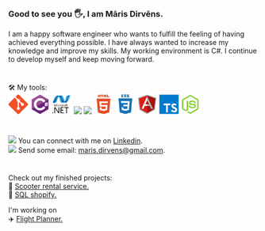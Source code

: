 ### Good to see you :raised_hand_with_fingers_splayed:, I am Māris Dirvēns.

I am a happy software engineer who wants to fulfill the feeling of having achieved everything possible. I have always wanted to increase my knowledge and improve my skills. My working environment is C#. I continue to develop myself and keep moving forward. 

#
:hammer_and_wrench: My tools:   
[<img src="https://github.com/devicons/devicon/blob/master/icons/git/git-original.svg" ang="Git logo" width="40" length="40" />](https://git-scm.com/)
[<img src="https://github.com/devicons/devicon/blob/master/icons/csharp/csharp-original.svg" ang="C# logo" width="40" length="40" />](https://docs.microsoft.com/en-us/dotnet/csharp/)
[<img src="https://github.com/devicons/devicon/blob/master/icons/dot-net/dot-net-original-wordmark.svg" ang=".NET logo" width="40" length="40" />](https://dotnet.microsoft.com/en-us/)
[<img src="https://symbols.getvecta.com/stencil_28/61_sql-database-generic.90b41636a8.svg" ang="SQL logo" width="30" length="30" />](https://docs.microsoft.com/en-us/sql/?view=sql-server-ver15)
[<img src="https://upload.wikimedia.org/wikipedia/commons/5/5b/HTTP_logo.svg" ang="HTTP logo" width="60" length="60" />](https://developer.mozilla.org/en-US/docs/Web/HTTP)
[<img src="https://github.com/devicons/devicon/blob/master/icons/html5/html5-plain-wordmark.svg" ang="HTLM5 logo" width="40" length="40" />](https://developer.mozilla.org/en-US/docs/Glossary/HTML5)
[<img src="https://github.com/devicons/devicon/blob/master/icons/css3/css3-plain-wordmark.svg" ang="CSS logo" width="40" length="40" />](https://developer.mozilla.org/en-US/docs/Web/CSS)
[<img src="https://github.com/devicons/devicon/blob/master/icons/angularjs/angularjs-original.svg" ang="AngularJS logo" width="40" length="40" />](https://angularjs.org/)
[<img src="https://github.com/devicons/devicon/blob/master/icons/typescript/typescript-original.svg" ang="TypeScript logo" width="40" length="40" />](https://www.typescriptlang.org/)
[<img src="https://github.com/devicons/devicon/blob/master/icons/nodejs/nodejs-original.svg" ang="NodeJS logo" width="40" length="40" />](https://nodejs.org/en/)


#
<img src="https://cdn.worldvectorlogo.com/logos/linkedin-icon-2.svg" ang="Linkedin logo" width="20" length="20" /> You can connect with me on [Linkedin](https://www.linkedin.com/in/māris-dirvēns).   
<img src="https://cdn.worldvectorlogo.com/logos/official-gmail-icon-2020-.svg" ang="Gmail logo" width="20" length="20" /> Send some email: maris.dirvens@gmail.com.

#
Check out my finished projects:  
:motor_scooter: [Scooter rental service.](https://github.com/MDirvens/assignments/tree/main/scooterRentalService/scooterRental)   
:shopping_cart: [SQL shopify.](https://github.com/MDirvens/sql/tree/main/sql-shopify)

I'm working on  
:airplane: [Flight Planner.](https://github.com/MDirvens/flight_planner)








